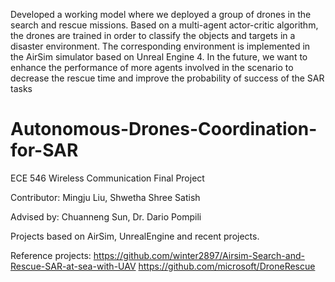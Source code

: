 Developed a working model where we deployed a group of drones in the search and rescue missions. Based on a multi-agent actor-critic algorithm, the drones are trained in order to classify the objects and targets in a disaster environment. 
The corresponding environment is implemented in the AirSim simulator based on Unreal Engine 4. In the future, we want to enhance the performance of more agents involved in the scenario to decrease the rescue time and improve the probability of success of the SAR tasks 


# Autonomous-Drones-Coordination-for-SAR

ECE 546 Wireless Communication Final Project

Contributor: Mingju Liu, Shwetha Shree Satish

Advised by: Chuanneng Sun, Dr. Dario Pompili

Projects based on AirSim, UnrealEngine and recent projects.

Reference projects:
https://github.com/winter2897/Airsim-Search-and-Rescue-SAR-at-sea-with-UAV
https://github.com/microsoft/DroneRescue
